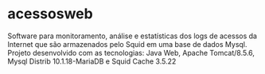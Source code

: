 # acessosweb
Software para monitoramento, análise e estatísticas dos logs de acessos da Internet que são armazenados pelo Squid em uma base de dados Mysql.
Projeto desenvolvido com as tecnologias: Java Web, Apache Tomcat/8.5.6, Mysql Distrib 10.1.18-MariaDB e Squid Cache 3.5.22
